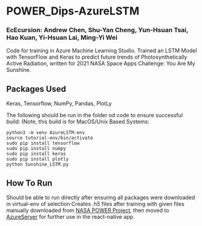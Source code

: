 # POWER_Dips-AzureLSTM
### EcEcursion: Andrew Chen, Shu-Yan Cheng, Yun-Hsuan Tsai, Hao Kuan, Yi-Hsuan Lai, Ming-Yi Wei
Code for training in Azure Machine Learning Studio.
Trained an LSTM Model with TensorFlow and Keras to predict future trends of Photosynthetically Active Radiation, written for 2021 NASA Space Apps Challenge: You Are My Sunshine.
## Packages Used
Keras, Tensorflow, NumPy, Pandas, PlotLy

The following should be run in the folder od code to ensure successful build:
(Note, this build is for MacOS/Unix Based Systems:
<pre><code>python3 -m venv AzureLSTM-env
source tutorial-env/bin/activate
sudo pip install tensorflow
sudo pip install numpy
sudo pip install keras
sudo pip install plotly
python Sunshine_LSTM.py
</code></pre>

## How To Run
Should be able to run directly after ensuring all packages were downloaded in virtual-env of selection
Creates .h5 files after training with given files manually downloaded from [NASA POWER Project](https://power.larc.nasa.gov/), then moved to [AzureServer](https://github.com/NASA2021-EcEcursion/POWER_Dips-AzureServer) for further use in the react-native app.
